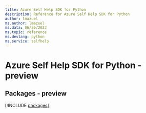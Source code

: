 ```yaml
---
title: Azure Self Help SDK for Python
description: Reference for Azure Self Help SDK for Python
author: lmazuel
ms.author: lmazuel
ms.data: 06/26/2023
ms.topic: reference
ms.devlang: python
ms.service: selfhelp
---
```

# Azure Self Help SDK for Python - preview
## Packages - preview
[!INCLUDE [packages](self-help-index.md)]